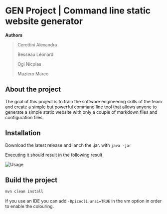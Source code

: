 # GEN Project | Command line static website generator

**Authors**

> Cerottini Alexandra
>
> Besseau Léonard
>
> Ogi Nicolas
>
> Maziero Marco

## About the project

The goal of this project is to train the software engineering skills of the team and create a simple but powerful command line tool that allows anyone to generate a simple static website with only a couple of markdown files and configuration files.

## Installation

Download the latest release and lanch the .jar. with `java -jar`

Executing it should result in the following result

 ![Usage](/home/leonard/IdeaProjects/BA4/GEN/projet-besseau_cerottini_maziero_ogi/images/Usage.png)

## Build the project

```bash
mvn clean install 
```

If you use an IDE you can add `-Dpicocli.ansi=TRUE` in the vm option in order to enable the colouring.